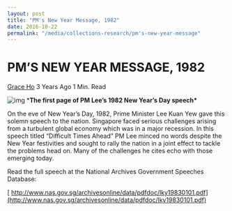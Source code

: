 ```yaml
---
layout: post
title: "PM's New Year Message, 1982"
date: 2016-10-22
permalink: "/media/collections-research/pm's-new-year-message"
---
```


# PM’S NEW YEAR MESSAGE, 1982

[Grace Ho](http://www.nas.gov.sg/blogs/offtherecord/author/nlshgs/)  3 Years Ago 1 Min. Read

![img](http://www.nas.gov.sg/blogs/offtherecord/wp-content/uploads/2017/01/img_586b5ba44090b.png)   ***The first page of PM Lee’s 1982 New Year’s Day speech\***

On the eve of New Year’s Day, 1982, Prime Minister Lee Kuan Yew gave this solemn speech to the nation. Singapore  faced serious challenges arising from a turbulent global economy which was in a major recession. In this speech titled “Difficult Times Ahead” PM Lee minced no words despite the New Year festivities and sought to rally the nation in a joint effect to tackle the problems head on. Many of the challenges he cites echo with those emerging today.

Read the full speech at the National Archives Government Speeches Database:

[ http://www.nas.gov.sg/archivesonline/data/pdfdoc/lky19830101.pdf](http://www.nas.gov.sg/archivesonline/data/pdfdoc/lky19830101.pdf)